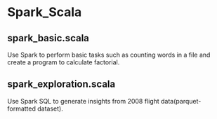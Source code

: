 # Spark_Scala


## spark_basic.scala
Use Spark to perform basic tasks such as counting words in a file and create a program to calculate factorial. 


## spark_exploration.scala 
Use Spark SQL to generate insights from 2008 flight data(parquet-formatted dataset).

